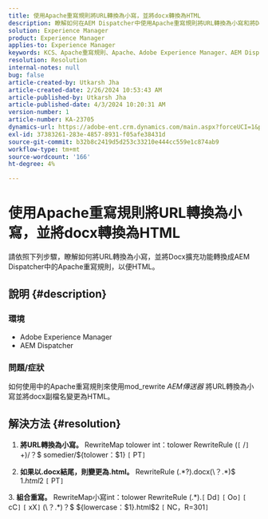 ```yaml
---
title: 使用Apache重寫規則將URL轉換為小寫，並將docx轉換為HTML
description: 瞭解如何在AEM Dispatcher中使用Apache重寫規則將URL轉換為小寫和將Docx擴充功能轉換成HTML。
solution: Experience Manager
product: Experience Manager
applies-to: Experience Manager
keywords: KCS、Apache重寫規則、Apache、Adobe Experience Manager、AEM Dispatcher、將URL轉換為小寫
resolution: Resolution
internal-notes: null
bug: false
article-created-by: Utkarsh Jha
article-created-date: 2/26/2024 10:53:43 AM
article-published-by: Utkarsh Jha
article-published-date: 4/3/2024 10:20:31 AM
version-number: 1
article-number: KA-23705
dynamics-url: https://adobe-ent.crm.dynamics.com/main.aspx?forceUCI=1&pagetype=entityrecord&etn=knowledgearticle&id=e80b744c-95d4-ee11-9079-6045bd0065b6
exl-id: 37383261-283e-4857-8931-f05afe38431d
source-git-commit: b32b8c2419d5d253c33210e444cc559e1c874ab9
workflow-type: tm+mt
source-wordcount: '166'
ht-degree: 4%

---
```


# 使用Apache重寫規則將URL轉換為小寫，並將docx轉換為HTML


請依照下列步驟，瞭解如何將URL轉換為小寫，並將Docx擴充功能轉換成AEM Dispatcher中的Apache重寫規則，以便HTML。

## 說明 {#description}


### 環境

- Adobe Experience Manager
- AEM Dispatcher




### 問題/症狀

如何使用中的Apache重寫規則來使用mod_rewrite *AEM傳送器* 將URL轉換為小寫並將docx副檔名變更為HTML。


## 解決方法 {#resolution}



1. <b>將URL轉換為小寫。</b>
RewriteMap tolower int：tolower RewriteRule (`[` /`]` +)/？$ somedier/${tolower：$1} `[` PT`]`





2. <b>如果以.docx結尾，則變更為.html。</b>
RewriteRule (.\*?)\.docx(\？.\*)$ $1.html$2 `[` PT`]`





3. <b>組合重寫。</b>
RewriteMap小寫int：tolower RewriteRule (.\*)\.`[` Dd`]` `[` Oo`]` `[` cC`]` `[` xX`]` (\？.\*)？$ ${lowercase：$1}.html$2 `[` NC，R=301`]`
